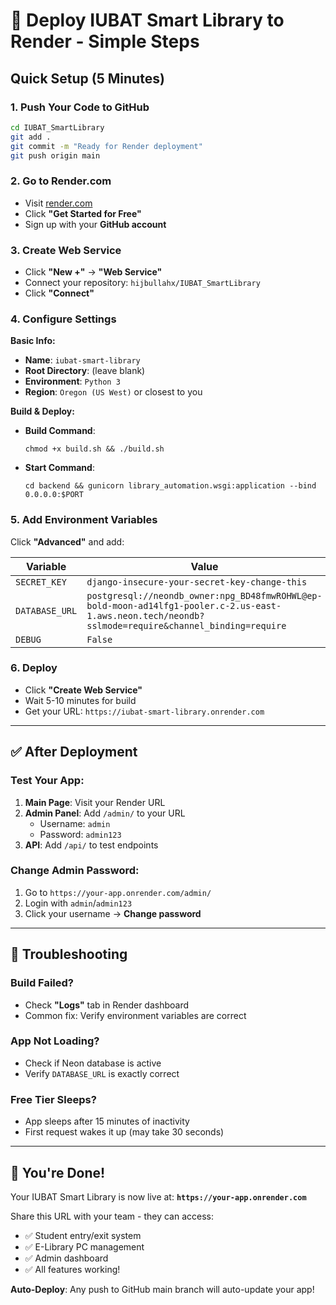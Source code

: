 # 🚀 Deploy IUBAT Smart Library to Render - Simple Steps

## Quick Setup (5 Minutes)

### 1. **Push Your Code to GitHub** 
```bash
cd IUBAT_SmartLibrary
git add .
git commit -m "Ready for Render deployment"
git push origin main
```

### 2. **Go to Render.com**
- Visit [render.com](https://render.com)
- Click **"Get Started for Free"**
- Sign up with your **GitHub account**

### 3. **Create Web Service**
- Click **"New +"** → **"Web Service"**
- Connect your repository: `hijbullahx/IUBAT_SmartLibrary`
- Click **"Connect"**

### 4. **Configure Settings**

**Basic Info:**
- **Name**: `iubat-smart-library`
- **Root Directory**: (leave blank)
- **Environment**: `Python 3`
- **Region**: `Oregon (US West)` or closest to you

**Build & Deploy:**
- **Build Command**: 
  ```
  chmod +x build.sh && ./build.sh
  ```
- **Start Command**: 
  ```
  cd backend && gunicorn library_automation.wsgi:application --bind 0.0.0.0:$PORT
  ```

### 5. **Add Environment Variables**
Click **"Advanced"** and add:

| Variable | Value |
|----------|-------|
| `SECRET_KEY` | `django-insecure-your-secret-key-change-this` |
| `DATABASE_URL` | `postgresql://neondb_owner:npg_BD48fmwROHWL@ep-bold-moon-ad14lfg1-pooler.c-2.us-east-1.aws.neon.tech/neondb?sslmode=require&channel_binding=require` |
| `DEBUG` | `False` |

### 6. **Deploy**
- Click **"Create Web Service"**
- Wait 5-10 minutes for build
- Get your URL: `https://iubat-smart-library.onrender.com`

---

## ✅ After Deployment

### Test Your App:
1. **Main Page**: Visit your Render URL
2. **Admin Panel**: Add `/admin/` to your URL
   - Username: `admin`
   - Password: `admin123`
3. **API**: Add `/api/` to test endpoints

### Change Admin Password:
1. Go to `https://your-app.onrender.com/admin/`
2. Login with `admin`/`admin123`
3. Click your username → **Change password**

---

## 🔧 Troubleshooting

### Build Failed?
- Check **"Logs"** tab in Render dashboard
- Common fix: Verify environment variables are correct

### App Not Loading?
- Check if Neon database is active
- Verify `DATABASE_URL` is exactly correct

### Free Tier Sleeps?
- App sleeps after 15 minutes of inactivity
- First request wakes it up (may take 30 seconds)

---

## 🎉 You're Done!

Your IUBAT Smart Library is now live at:
**`https://your-app.onrender.com`**

Share this URL with your team - they can access:
- ✅ Student entry/exit system
- ✅ E-Library PC management  
- ✅ Admin dashboard
- ✅ All features working!

**Auto-Deploy**: Any push to GitHub main branch will auto-update your app!
